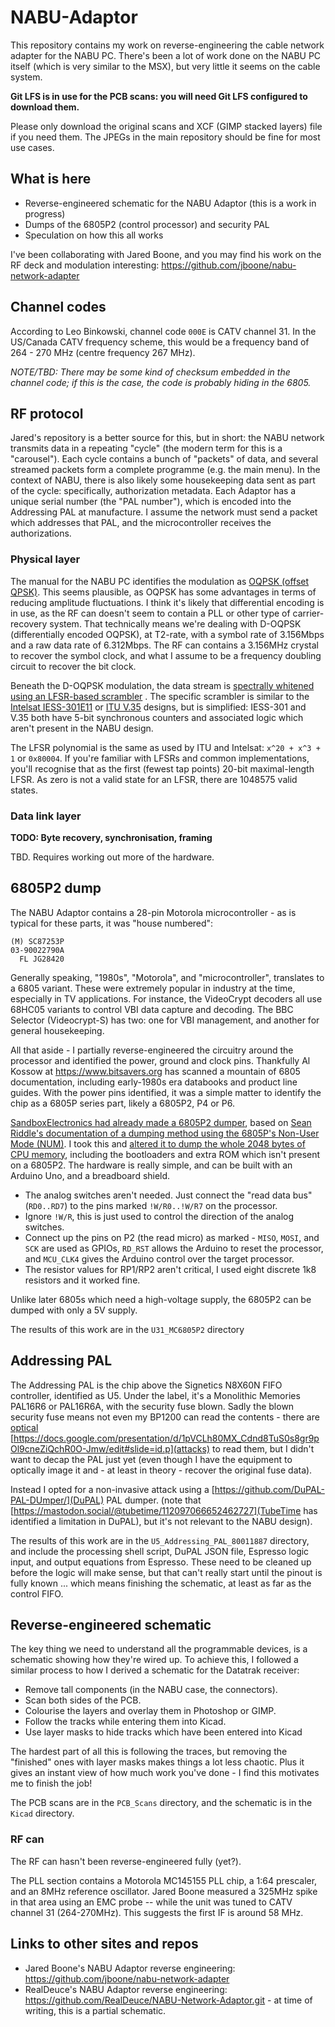 # NABU-Adaptor

This repository contains my work on reverse-engineering the cable network adapter for the NABU PC. There's been a lot of work done on the NABU PC itself (which is very similar to the MSX), but very little it seems on the cable system.

**Git LFS is in use for the PCB scans: you will need Git LFS configured to download them.**

Please only download the original scans and XCF (GIMP stacked layers) file if you need them. The JPEGs in the main repository should be fine for most use cases.


## What is here

  * Reverse-engineered schematic for the NABU Adaptor (this is a work in progress)
  * Dumps of the 6805P2 (control processor) and security PAL
  * Speculation on how this all works

I've been collaborating with Jared Boone, and you may find his work on the RF deck and modulation interesting: https://github.com/jboone/nabu-network-adapter


## Channel codes

According to Leo Binkowski, channel code `000E` is CATV channel 31. In the US/Canada CATV frequency scheme, this would be a frequency band of 264 - 270 MHz (centre frequency 267 MHz).

*NOTE/TBD: There may be some kind of checksum embedded in the channel code; if this is the case, the code is probably hiding in the 6805.*


## RF protocol

Jared's repository is a better source for this, but in short: the NABU network transmits data in a repeating "cycle" (the modern term for this is a "carousel"). Each cycle contains a bunch of "packets" of data, and several streamed packets form a complete programme (e.g. the main menu). In the context of NABU, there is also likely some housekeeping data sent as part of the cycle: specifically, authorization metadata. Each Adaptor has a unique serial number (the "PAL number"), which is encoded into the Addressing PAL at manufacture. I assume the network must send a packet which addresses that PAL, and the microcontroller receives the authorizations.

### Physical layer

The manual for the NABU PC identifies the modulation as [OQPSK (offset QPSK)](https://en.wikipedia.org/wiki/Phase-shift_keying#Offset_QPSK_.28OQPSK.29). This seems plausible, as OQPSK has some advantages in terms of reducing amplitude fluctuations. I think it's likely that differential encoding is in use, as the RF can doesn't seem to contain a PLL or other type of carrier-recovery system. That technically means we're dealing with D-OQPSK (differentially encoded OQPSK), at T2-rate, with a symbol rate of 3.156Mbps and a raw data rate of 6.312Mbps. The RF can contains a 3.156MHz crystal to recover the symbol clock, and what I assume to be a frequency doubling circuit to recover the bit clock.

Beneath the D-OQPSK modulation, the data stream is [spectrally whitened using an LFSR-based scrambler](https://en.wikipedia.org/wiki/Scrambler) . The specific scrambler is similar to the [Intelsat IESS-301E11](https://www.intelsat.com/wp-content/uploads/2020/08/IESS-308E11.pdf#page=71) or [ITU V.35](https://www.itu.int/rec/T-REC-V.35-198410-W/en) designs, but is simplified: IESS-301 and V.35 both have 5-bit synchronous counters and associated logic which aren't present in the NABU design.

The LFSR polynomial is the same as used by ITU and Intelsat: `x^20 + x^3 + 1` or `0x80004`. If you're familiar with LFSRs and common implementations, you'll recognise that as the first (fewest tap points) 20-bit maximal-length LFSR. As zero is not a valid state for an LFSR, there are 1048575 valid states.


### Data link layer

**TODO: Byte recovery, synchronisation, framing**

TBD. Requires working out more of the hardware.


## 6805P2 dump

The NABU Adaptor contains a 28-pin Motorola microcontroller - as is typical for these parts, it was "house numbered":

```
(M) SC87253P
03-90022790A
  FL JG28420
```

Generally speaking, "1980s", "Motorola", and "microcontroller", translates to a 6805 variant. These were extremely popular in industry at the time, especially in TV applications. For instance, the VideoCrypt decoders all use 68HC05 variants to control VBI data capture and decoding. The BBC Selector (Videocrypt-S) has two: one for VBI management, and another for general housekeeping.

All that aside - I partially reverse-engineered the circuitry around the processor and identified the power, ground and clock pins. Thankfully Al Kossow at https://www.bitsavers.org has scanned a mountain of 6805 documentation, including early-1980s era databooks and product line guides. With the power pins identified, it was a simple matter to identify the chip as a 6805P series part, likely a 6805P2, P4 or P6.

[SandboxElectronics had already made a 6805P2 dumper](https://github.com/SandboxElectronics/MC6805P2_clone), based on [Sean Riddle's documentation of a dumping method using the 6805P's Non-User Mode (NUM)](https://seanriddle.com/mc6805p2.html). I took this and [altered it to dump the whole 2048 bytes of CPU memory](https://github.com/philpem/MC6805P2_clone), including the bootloaders and extra ROM which isn't present on a 6805P2. The hardware is really simple, and can be built with an Arduino Uno, and a breadboard shield.

  * The analog switches aren't needed. Just connect the "read data bus" (`RD0..RD7`) to the pins marked `!W/R0..!W/R7` on the processor.
  * Ignore `!W/R`, this is just used to control the direction of the analog switches.
  * Connect up the pins on P2 (the read micro) as marked - `MISO`, `MOSI`, and `SCK` are used as GPIOs, `RD_RST` allows the Arduino to reset the processor, and `MCU_CLK4` gives the Arduino control over the target processor.
  * The resistor values for RP1/RP2 aren't critical, I used eight discrete 1k8 resistors and it worked fine.

Unlike later 6805s which need a high-voltage supply, the 6805P2 can be dumped with only a 5V supply.

The results of this work are in the `U31_MC6805P2` directory


## Addressing PAL

The Addressing PAL is the chip above the Signetics N8X60N FIFO controller, identified as U5. Under the label, it's a Monolithic Memories PAL16R6 or PAL16R6A, with the security fuse blown. Sadly the blown security fuse means not even my BP1200 can read the contents - there are [optical](https://twitter.com/johndmcmaster/status/1527017106294046720) [https://docs.google.com/presentation/d/1pVCLh80MX_Cdnd8TuS0s8gr9pOl9cneZiQchR0O-Jmw/edit#slide=id.p](attacks) to read them, but I didn't want to decap the PAL just yet (even though I have the equipment to optically image it and - at least in theory - recover the original fuse data).

Instead I opted for a non-invasive attack using a [https://github.com/DuPAL-PAL-DUmper/](DuPAL) PAL dumper. (note that [https://mastodon.social/@tubetime/112097066652462727](TubeTime has identified a limitation in DuPAL), but it's not relevant to the NABU design).

The results of this work are in the `U5_Addressing_PAL_80011887` directory, and include the processing shell script, DuPAL JSON file, Espresso logic input, and output equations from Espresso. These need to be cleaned up before the logic will make sense, but that can't really start until the pinout is fully known ... which means finishing the schematic, at least as far as the control FIFO.


## Reverse-engineered schematic

The key thing we need to understand all the programmable devices, is a schematic showing how they're wired up. To achieve this, I followed a similar process to how I derived a schematic for the Datatrak receiver:

  * Remove tall components (in the NABU case, the connectors).
  * Scan both sides of the PCB.
  * Colourise the layers and overlay them in Photoshop or GIMP.
  * Follow the tracks while entering them into Kicad.
  * Use layer masks to hide tracks which have been entered into Kicad

The hardest part of all this is following the traces, but removing the "finished" ones with layer masks makes things a lot less chaotic. Plus it gives an instant view of how much work you've done - I find this motivates me to finish the job!

The PCB scans are in the `PCB_Scans` directory, and the schematic is in the `Kicad` directory.

### RF can

The RF can hasn't been reverse-engineered fully (yet?).

The PLL section contains a Motorola MC145155 PLL chip, a 1:64 prescaler, and an 8MHz reference oscillator. Jared Boone measured a 325MHz spike in that area using an EMC probe -- while the unit was tuned to CATV channel 31 (264-270MHz). This suggests the first IF is around 58 MHz.


## Links to other sites and repos

  * Jared Boone's NABU Adaptor reverse engineering: https://github.com/jboone/nabu-network-adapter
  * RealDeuce's NABU Adaptor reverse engineering: https://github.com/RealDeuce/NABU-Network-Adaptor.git - at time of writing, this is a partial schematic.
